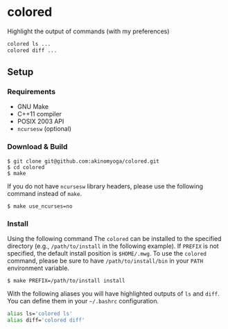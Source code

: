 # colored

Highlight the output of commands (with my preferences)

```bash
colored ls ...
colored diff ...
```

## Setup

### Requirements

- GNU Make
- C++11 compiler
- POSIX 2003 API
- `ncursesw` (optional)

### Download & Build

```console
$ git clone git@github.com:akinomyoga/colored.git
$ cd colored
$ make
```

If you do not have `ncursesw` library headers, please use the following command instead of `make`.

```console
$ make use_ncurses=no
```

### Install

Using the following command The `colored` can be installed to the specified directory (e.g., `/path/to/install` in the following example). If `PREFIX` is not specified, the default install position is `$HOME/.mwg`. To use the `colored` command, please be sure to have `/path/to/install/bin` in your `PATH` environment variable.

```console
$ make PREFIX=/path/to/install install
```

With the following aliases you will have highlighted outputs of `ls` and `diff`. You can define them in your `~/.bashrc` configuration.

```bash
alias ls='colored ls'
alias diff='colored diff'
```
